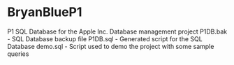 # BryanBlueP1
P1 SQL Database for the Apple Inc. Database management project
P1DB.bak - SQL Database backup file
P1DB.sql - Generated script for the SQL Database
demo.sql - Script used to demo the project with some sample queries
